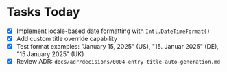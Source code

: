 # Tasks Today

- [x] Implement locale-based date formatting with `Intl.DateTimeFormat()`
- [x] Add custom title override capability
- [x] Test format examples: "January 15, 2025" (US), "15. Januar 2025" (DE), "15 January 2025" (UK)
- [x] Review ADR: `docs/adr/decisions/0004-entry-title-auto-generation.md`